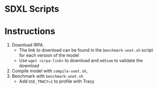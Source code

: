 # SDXL Scripts

# Instructions
1. Download IRPA.
    * The link to download can be found in the `benchmark-unet.sh` script for each version of the model
    * Use `wget <irpa-link>` to download and `md5sum` to validate the download
1. Compile model with `compile-unet.sh`,
1. Benchmark with `benchmark-unet.sh`
    * Add `USE_TRACY=1` to profile with Tracy
